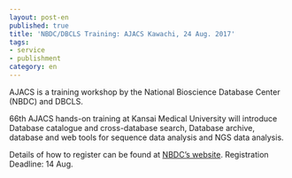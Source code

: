 ```yaml
---
layout: post-en
published: true
title: 'NBDC/DBCLS Training: AJACS Kawachi, 24 Aug. 2017'
tags:
- service
- publishment
category: en
---
```

AJACS is a training workshop by the National Bioscience Database Center (NBDC) and DBCLS.

 

66th AJACS hands-on training at Kansai Medical University will introduce Database catalogue and cross-database search, Database archive, database and web tools for sequence data analysis and NGS data analysis.

 

Details of how to register can be found at [NBDC’s website](http://events.biosciencedbc.jp/training/ajacs66). Registration Deadline: 14 Aug.